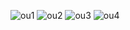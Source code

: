 
![ou1](https://user-images.githubusercontent.com/32956051/109924194-c77f6e80-7c74-11eb-9f3c-a6038e0a527d.PNG)
![ou2](https://user-images.githubusercontent.com/32956051/109924197-c77f6e80-7c74-11eb-91c0-aa148beaa06d.PNG)
![ou3](https://user-images.githubusercontent.com/32956051/109924198-c8180500-7c74-11eb-8f7c-1fdd35b4af9b.PNG)
![ou4](https://user-images.githubusercontent.com/32956051/109924200-c8180500-7c74-11eb-9559-b2e3a48fb24a.PNG)
